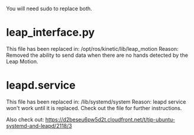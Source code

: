 You will need sudo to replace both.

# leap_interface.py
This file has been replaced in: /opt/ros/kinetic/lib/leap_motion
Reason: Removed the ability to send data when there are no hands detected by the Leap Motion.

# leapd.service
This file has been replaced in: /lib/systemd/system
Reason: leapd service won't work until it is replaced. Check out the file for further instructions.

Also check out: https://d2beseu6pw5d2t.cloudfront.net/t/tip-ubuntu-systemd-and-leapd/2118/3